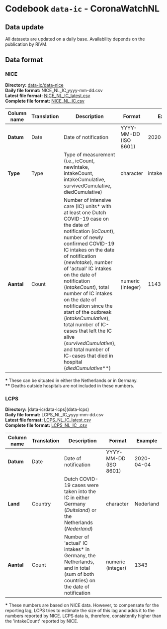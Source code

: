 # Codebook `data-ic` - CoronaWatchNL

## Data update

All datasets are updated on a daily base. Availability depends on the publication by RIVM.

## Data format

### NICE

**Directory:** [data-ic/data-nice](data-nice) <br>
**Daily file format:** NICE_NL_IC_yyyy-mm-dd.csv<br>
**Latest file format:** [NICE_NL_IC_latest.csv](data-nice/NICE_NL_IC_latest.csv)<br>
**Complete file format:** [NICE_NL_IC.csv](data-nice/NICE_NL_IC.csv)

| Column name | Translation | Description | Format | Example |
|---|---|---|---|---|
| **Datum** | Date | Date of notification | YYYY-MM-DD (ISO 8601) | 2020-03-27 |
| **Type** | Type | Type of measurement (i.e., icCount, newIntake, intakeCount, intakeCumulative, survivedCumulative, diedCumulative) | character | intakeCumulative |
| **Aantal** | Count | Number of intensive care (IC) units\* with at least one Dutch COVID-19 case on the date of notification (*icCount*), number of newly confirmed COVID-19 IC intakes on the date of notification (*newIntake*), number of 'actual' IC intakes on the date of notification (*intakeCount*), total number of IC intakes on the date of notification since the start of the outbreak (*intakeCumulative*), total number of IC-cases that left the IC alive (*survivedCumulative*), and total number of IC-cases that died in hospital (*diedCumulative*\*\*)  | numeric (integer) | 1143|

**\*** These can be situated in either the Netherlands or in Germany. <br/>
**\*\*** Deaths outside hospitals are not included in these numbers. <br/>

### LCPS

**Directory:** [data-ic/data-lcps](data-lcps\) <br>
**Daily file format:** LCPS_NL_IC_yyyy-mm-dd.csv<br>
**Latest file format:** [LCPS_NL_IC_latest.csv](data-lcps/LCPS_NL_IC_latest.csv)<br>
**Complete file format:** [LCPS_NL_IC_.csv](data-lcps/LCPS_NL_IC.csv)

| Column name | Translation | Description | Format | Example |
|---|---|---|---|---|
| **Datum** | Date | Date of notification | YYYY-MM-DD (ISO 8601) | 2020-04-04 |
| **Land** | Country | Dutch COVID-19 cases were taken into the IC in either Germany (*Duitsland*) or the Netherlands (*Nederland*) | character | Nederland |
| **Aantal** | Count | Number of 'actual' IC intakes\* in Germany, the Netherlands, and in total (sum of both countries) on the date of notification  | numeric (integer) | 1343 |

**\*** These numbers are based on NICE data. However, to compensate for the reporting lag, LCPS tries to estimate the size of this lag and adds it to the numbers reported by NICE. LCPS data is, therefore, consistently higher than the 'intakeCount' reported by NICE. <br/>